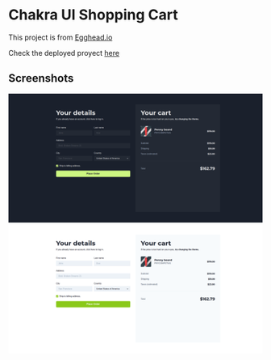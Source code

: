 # Chakra UI Shopping Cart

This project is from [Egghead.io](https://egghead.io/courses/build-a-modern-user-interface-with-chakra-ui-fac68106)

Check the deployed proyect [here]()

## Screenshots
![Dark mode](dark-theme.png)
![Light mode](light-theme.png)
